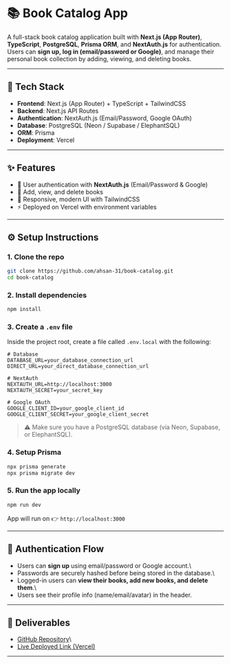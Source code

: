 # 📚 Book Catalog App

A full-stack book catalog application built with **Next.js (App
Router)**, **TypeScript**, **PostgreSQL**, **Prisma ORM**, and
**NextAuth.js** for authentication.\
Users can **sign up, log in (email/password or Google)**, and manage
their personal book collection by adding, viewing, and deleting books.

---

## 🚀 Tech Stack

- **Frontend**: Next.js (App Router) + TypeScript + TailwindCSS
- **Backend**: Next.js API Routes
- **Authentication**: NextAuth.js (Email/Password, Google OAuth)
- **Database**: PostgreSQL (Neon / Supabase / ElephantSQL)
- **ORM**: Prisma
- **Deployment**: Vercel

---

## ✨ Features

- 🔐 User authentication with **NextAuth.js** (Email/Password &
  Google)
- 📖 Add, view, and delete books
- 🎨 Responsive, modern UI with TailwindCSS
- ⚡ Deployed on Vercel with environment variables

---

## ⚙️ Setup Instructions

### 1. Clone the repo

```bash
git clone https://github.com/ahsan-31/book-catalog.git
cd book-catalog
```

### 2. Install dependencies

```bash
npm install
```

### 3. Create a `.env` file

Inside the project root, create a file called `.env.local` with the
following:

```env
# Database
DATABASE_URL=your_database_connection_url
DIRECT_URL=your_direct_database_connection_url

# NextAuth
NEXTAUTH_URL=http://localhost:3000
NEXTAUTH_SECRET=your_secret_key

# Google OAuth
GOOGLE_CLIENT_ID=your_google_client_id
GOOGLE_CLIENT_SECRET=your_google_client_secret
```

> ⚠️ Make sure you have a PostgreSQL database (via Neon, Supabase, or
> ElephantSQL).

### 4. Setup Prisma

```bash
npx prisma generate
npx prisma migrate dev
```

### 5. Run the app locally

```bash
npm run dev
```

App will run on 👉 `http://localhost:3000`

---

## 🔑 Authentication Flow

- Users can **sign up** using email/password or Google account.\
- Passwords are securely hashed before being stored in the database.\
- Logged-in users can **view their books, add new books, and delete
  them**.\
- Users see their profile info (name/email/avatar) in the header.

---

## 📌 Deliverables

- [GitHub Repository](https://github.com/ahsan-31/book-catalog)\
- [Live Deployed Link (Vercel)](https://book-catalog-ahsan31.vercel.app/)

---
